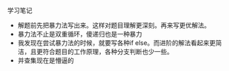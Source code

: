 学习笔记
- 解题前先把暴力法写出来。这样对题目理解更深刻。再来写更优解法。
- 暴力法不止是双重循环，傻递归也是一种暴力
- 我发现在尝试暴力法的时候，就要写各种if else。而进阶的解法看起来更简洁，且更符合题目的工作原理，各种分支判断也少一些。
- 并查集现在是懵逼的